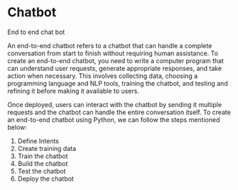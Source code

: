 # Chatbot
End to end chat bot

An end-to-end chatbot refers to a chatbot that can handle a complete conversation from start to finish without requiring human assistance. To create an end-to-end chatbot, you need to write a computer program that can understand user requests, generate appropriate responses, and take action when necessary. This involves collecting data, choosing a programming language and NLP tools, training the chatbot, and testing and refining it before making it available to users. 

Once deployed, users can interact with the chatbot by sending it multiple requests and the chatbot can handle the entire conversation itself. To create an end-to-end chatbot using Python, we can follow the steps mentioned below:

1. Define Intents
2. Create training data
2. Train the chatbot
4. Build the chatbot
5. Test the chatbot
6. Deploy the chatbot
